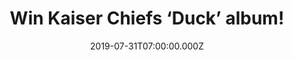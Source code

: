 ---
campaign-uuid: "c-28800de5-6fc5-4c0c-9f09-ef3e59fec5c7"
type: "Competition"
category: "Music"
date: "2019-07-31T07:00:00.000Z"
end-date: "2019-07-31T07:00:00.000Z"
disable-form: false
is_promoted: false
has_entry_page: true
title: "Win Kaiser Chiefs ‘Duck’ album!"
competition-description: "<p>Calling all Kaiser Chiefs fans! We are giving away their\
  \ brand new album: Duck, the seventh studio album by British indie rock band Kaiser\
  \ Chiefs. The album is primarily inspired by new wave and punk rock music of the\
  \ late 1970s and 1980s.</p>\n<p>Want it? Click below for a chance to win.</p>\n"
hero-header: "Win Kaiser Chiefs ‘Duck’ album!"
terms-confirmation: "N/A"
banner-img: "https://assets.expresslyapp.com/asset-8195b528-65f8-4a9a-a1f3-49cd23ac714c.jpg"
logo-left-href: "http://club.expressly.io"
logo-left-image: "https://assets.expresslyapp.com/asset-d2dca1d2-ad49-4ef5-8db7-403099445f9c.jpg"
logo-left-title: "Expressly CLub"
bg-image-hero: "https://assets.expresslyapp.com/asset-bffc291a-dda3-4a07-9929-9d234679736d.jpg"
bg-image-first: "https://assets.expresslyapp.com/asset-9d02af10-c02a-40ae-a436-bbc56434c005.jpg"
section1-content: "<p>The Kaiser Chiefs have released six original studio albums:\
  \ Employment (2005), Yours Truly, Angry Mob (2007), Off with Their Heads (2008),\
  \ The Future Is Medieval (2011), Education, Education, Education & War (2014) and\
  \ Stay Together (2016), one EP: Lap of Honour (2005), one compilation album: Souvenir:\
  \ The Singles 2004-2012 (2012) and numerous singles.</p>\n<p>We are giving away\
  \ a copy to you. Enter below for a chance to win.</p>\n"
entry-title: "Win Kaiser Chiefs ‘Duck’ album!"
entry-content: "<p>Enter the draw to win Kaiser Chiefs ‘Duck’ by completing the form\
  \ below before 23:59 on the 30th of September 2019.</p>\n"
has-winner: false
prize-description: "Kaiser Chiefs ‘Duck’ album"
special-conditions: "Multiple entries are allowed up to one every day.\r\n\r\nThis\
  \ competition is also available on: http://aaa.nme.com/competitons/kaiser-chiefs-duck-cd"
country-restrictions:
- "GB"
---